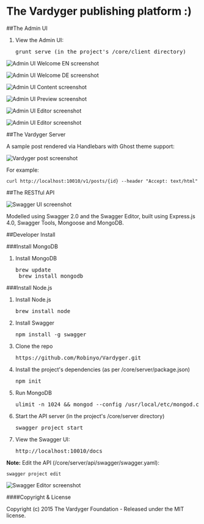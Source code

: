 # The Vardyger publishing platform :)

##The Admin UI

1. View the Admin UI:

    <pre>grunt serve (in the project's /core/client directory)</pre>

![Admin UI Welcome EN screenshot](https://github.com/Robinyo/Vardyger/blob/master/content/assets/vardyger-admin-ui-welcome-en.png)

![Admin UI Welcome DE screenshot](https://github.com/Robinyo/Vardyger/blob/master/content/assets/vardyger-admin-ui-welcome-de.png)

![Admin UI Content screenshot](https://github.com/Robinyo/Vardyger/blob/master/content/assets/vardyger-admin-ui-content.png)

![Admin UI Preview screenshot](https://github.com/Robinyo/Vardyger/blob/master/content/assets/vardyger-admin-ui-preview.png)

![Admin UI Editor screenshot](https://github.com/Robinyo/Vardyger/blob/master/content/assets/vardyger-admin-ui-editor-markdown.png)

![Admin UI Editor screenshot](https://github.com/Robinyo/Vardyger/blob/master/content/assets/vardyger-admin-ui-editor-preview.png)

##The Vardyger Server

A sample post rendered via Handlebars with Ghost theme support:

![Vardyger post screenshot](https://github.com/Robinyo/Vardyger/blob/master/content/assets/vardyger-post.png)

For example:

    curl http://localhost:10010/v1/posts/{id} --header "Accept: text/html"

##The RESTful API

![Swagger UI screenshot](https://github.com/Robinyo/Vardyger/blob/master/content/assets/vardyger-api.png)

Modelled using Swagger 2.0 and the Swagger Editor, built using Express.js 4.0, Swagger Tools, Mongoose and MongoDB.

##Developer Install

###Install MongoDB

1. Install MongoDB

    <pre>brew update
    brew install mongodb</pre>

###Install Node.js

1. Install Node.js

    <pre>brew install node</pre>

2. Install Swagger

    <pre>npm install -g swagger</pre>

3. Clone the repo

    <pre>https://github.com/Robinyo/Vardyger.git</pre>

4. Install the project's dependencies (as per /core/server/package.json)

    <pre>npm init</pre>

4. Run MongoDB

    <pre>ulimit -n 1024 && mongod --config /usr/local/etc/mongod.conf</pre>

6. Start the API server (in the project's /core/server directory)

    <pre>swagger project start</pre>

7. View the Swagger UI:

    <pre>http://localhost:10010/docs</pre>

**Note:** Edit the API (/core/server/api/swagger/swagger.yaml):

    swagger project edit

![Swagger Editor screenshot](https://github.com/Robinyo/Vardyger/blob/master/content/assets/swagger-editor.png)

####Copyright & License

Copyright (c) 2015 The Vardyger Foundation - Released under the MIT license.